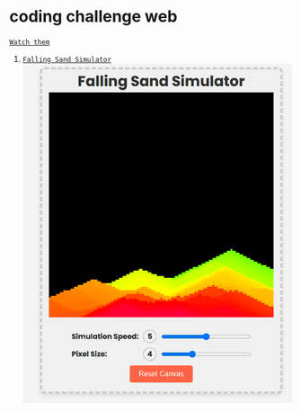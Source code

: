 # coding challenge web

[`Watch them`](https://psyzane.github.io/coding_challenge_web/)

1. [`Falling Sand Simulator`](falling_sand_simulator/)  
![Falling Sand Simulator Screenshot](falling_sand_simulator/assets/screenshot.png)
